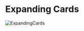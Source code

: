 # Expanding Cards


![ExpandingCards](https://user-images.githubusercontent.com/117539520/210651985-f3b6863f-5807-422e-aec4-c83a5405b2af.png)
